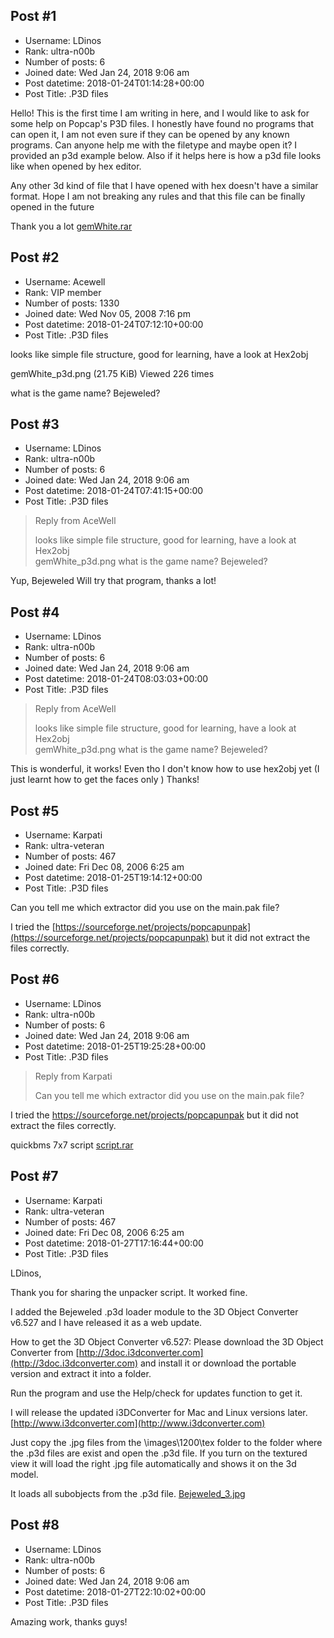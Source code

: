 ## Post #1
- Username: LDinos
- Rank: ultra-n00b
- Number of posts: 6
- Joined date: Wed Jan 24, 2018 9:06 am
- Post datetime: 2018-01-24T01:14:28+00:00
- Post Title: .P3D files

Hello! This is the first time I am writing in here, and I would like to ask for some help on Popcap's P3D files. I honestly have found no programs that can open it, I am not even sure if they can be opened by any known programs. Can anyone help me with the filetype and maybe open it? I provided an p3d example below. Also if it helps here is how a p3d file looks like when opened by hex editor.



Any other 3d kind of file that I have opened with hex doesn't have a similar format.
Hope I am not breaking any rules and that this file can be finally opened in the future 

Thank you a lot
[gemWhite.rar](https://xentaxbackup.github.io/file/13839_gemWhite.rar)
## Post #2
- Username: Acewell
- Rank: VIP member
- Number of posts: 1330
- Joined date: Wed Nov 05, 2008 7:16 pm
- Post datetime: 2018-01-24T07:12:10+00:00
- Post Title: .P3D files

looks like simple file structure, good for learning, have a look at Hex2obj  



gemWhite_p3d.png (21.75 KiB) Viewed 226 times


what is the game name? Bejeweled?
## Post #3
- Username: LDinos
- Rank: ultra-n00b
- Number of posts: 6
- Joined date: Wed Jan 24, 2018 9:06 am
- Post datetime: 2018-01-24T07:41:15+00:00
- Post Title: .P3D files

> Reply from AceWell
>
> looks like simple file structure, good for learning, have a look at Hex2obj  
gemWhite_p3d.png
what is the game name? Bejeweled?

Yup, Bejeweled  Will try that program, thanks a lot!
## Post #4
- Username: LDinos
- Rank: ultra-n00b
- Number of posts: 6
- Joined date: Wed Jan 24, 2018 9:06 am
- Post datetime: 2018-01-24T08:03:03+00:00
- Post Title: .P3D files

> Reply from AceWell
>
> looks like simple file structure, good for learning, have a look at Hex2obj  
gemWhite_p3d.png
what is the game name? Bejeweled?

This is wonderful, it works! Even tho I don't know how to use hex2obj yet (I just learnt how to get the faces only ) Thanks!
## Post #5
- Username: Karpati
- Rank: ultra-veteran
- Number of posts: 467
- Joined date: Fri Dec 08, 2006 6:25 am
- Post datetime: 2018-01-25T19:14:12+00:00
- Post Title: .P3D files

Can you tell me which extractor did you use on the main.pak file?

I tried the [https://sourceforge.net/projects/popcapunpak](https://sourceforge.net/projects/popcapunpak) but it did not extract the files correctly.
## Post #6
- Username: LDinos
- Rank: ultra-n00b
- Number of posts: 6
- Joined date: Wed Jan 24, 2018 9:06 am
- Post datetime: 2018-01-25T19:25:28+00:00
- Post Title: .P3D files

> Reply from Karpati
>
> Can you tell me which extractor did you use on the main.pak file?

I tried the https://sourceforge.net/projects/popcapunpak but it did not extract the files correctly.

quickbms 7x7 script
[script.rar](https://xentaxbackup.github.io/file/13847_script.rar)
## Post #7
- Username: Karpati
- Rank: ultra-veteran
- Number of posts: 467
- Joined date: Fri Dec 08, 2006 6:25 am
- Post datetime: 2018-01-27T17:16:44+00:00
- Post Title: .P3D files

LDinos,

Thank you for sharing the unpacker script. It worked fine.

I added the Bejeweled .p3d loader module to the 3D Object Converter v6.527 and I have released it as a web update.

How to get the 3D Object Converter v6.527:
Please download the 3D Object Converter from [http://3doc.i3dconverter.com](http://3doc.i3dconverter.com) and install it
or download the portable version and extract it into a folder.

Run the program and use the Help/check for updates function to get it.

I will release the updated i3DConverter for Mac and Linux versions later.
[http://www.i3dconverter.com](http://www.i3dconverter.com)


Just copy the .jpg files from the \images\1200\tex folder to the folder where the .p3d files are exist and open the .p3d file.
If you turn on the textured view it will load the right .jpg file automatically and shows it on the 3d model.

It loads all subobjects from the .p3d file.
[Bejeweled_3.jpg](https://xentaxbackup.github.io/file/13849_Bejeweled_3.jpg)
## Post #8
- Username: LDinos
- Rank: ultra-n00b
- Number of posts: 6
- Joined date: Wed Jan 24, 2018 9:06 am
- Post datetime: 2018-01-27T22:10:02+00:00
- Post Title: .P3D files

Amazing work, thanks guys!
